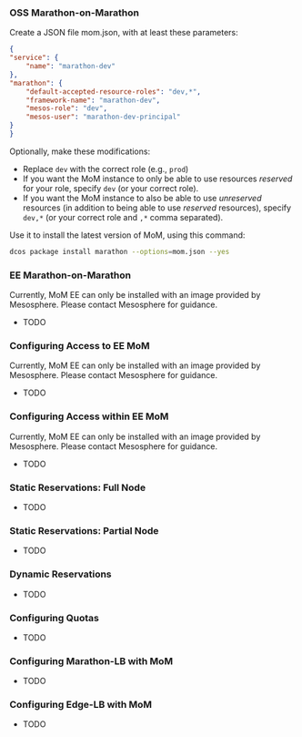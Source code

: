 ---
---

### OSS Marathon-on-Marathon
Create a JSON file mom.json, with at least these parameters:

```json
{
"service": {
    "name": "marathon-dev"
},
"marathon": {
    "default-accepted-resource-roles": "dev,*",
    "framework-name": "marathon-dev",
    "mesos-role": "dev",
    "mesos-user": "marathon-dev-principal"
}
}
```

Optionally, make these modifications:
* Replace `dev` with the correct role (e.g., `prod`)
* If you want the MoM instance to only be able to use resources *reserved* for your role, specify `dev` (or your correct role).
* If you want the MoM instance to also be able to use *unreserved* resources (in addition to being able to use *reserved* resources), specify `dev,*` (or your correct role and `,*` comma separated).

Use it to install the latest version of MoM, using this command:

```bash
dcos package install marathon --options=mom.json --yes
```

### EE Marathon-on-Marathon

Currently, MoM EE can only be installed with an image provided by Mesosphere.  Please contact Mesosphere for guidance.
* TODO

### Configuring Access to EE MoM

Currently, MoM EE can only be installed with an image provided by Mesosphere.  Please contact Mesosphere for guidance.
* TODO

### Configuring Access within EE MoM

Currently, MoM EE can only be installed with an image provided by Mesosphere.  Please contact Mesosphere for guidance.
* TODO

### Static Reservations: Full Node
* TODO

### Static Reservations: Partial Node
* TODO

### Dynamic Reservations
* TODO

### Configuring Quotas
* TODO

### Configuring Marathon-LB with MoM
* TODO

### Configuring Edge-LB with MoM
* TODO
